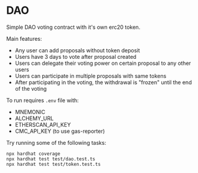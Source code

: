 # DAO

Simple DAO voting contract with it's own erc20 token.

Main features:
- Any user can add proposals without token deposit
- Users have 3 days to vote after proposal created
- Users can delegate their voting power on certain proposal to any other users
- Users can participate in multiple proposals with same tokens
- After participating in the voting, the withdrawal is "frozen" until the end of the voting

To run requires `.env` file with:
- MNEMONIC
- ALCHEMY_URL
- ETHERSCAN_API_KEY
- CMC_API_KEY (to use gas-reporter)

Try running some of the following tasks:

```shell
npx hardhat coverage
npx hardhat test test/dao.test.ts
npx hardhat test test/token.test.ts
```
